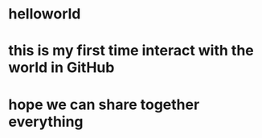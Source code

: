 # helloworld
# this is my first time interact with the world in GitHub
# hope we can share together everything
